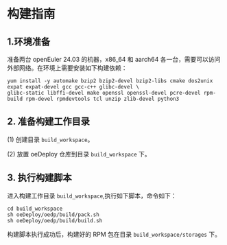 # 构建指南

## 1.环境准备

准备两台 openEuler 24.03 的机器，x86_64 和 aarch64 各一台，需要可以访问外部网络。在环境上需要安装如下构建依赖：

```
yum install -y automake bzip2 bzip2-devel bzip2-libs cmake dos2unix expat expat-devel gcc gcc-c++ glibc-devel \
glibc-static libffi-devel make openssl openssl-devel pcre-devel rpm-build rpm-devel rpmdevtools tcl unzip zlib-devel python3
```

## 2. 准备构建工作目录

(1) 创建目录 `build_workspace`。

(2) 放置 oeDeploy 仓库到目录 `build_workspace` 下。

## 3. 执行构建脚本

进入构建工作目录 `build_workspace`,执行如下脚本，命令如下：

```
cd build_workspace
sh oeDeploy/oedp/build/pack.sh
sh oeDeploy/oedp/build/build.sh
```

构建脚本执行成功后，构建好的 RPM 包在目录 `build_workspace/storages` 下。